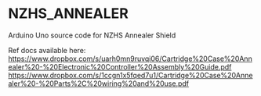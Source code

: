 # NZHS_ANNEALER
Arduino Uno source code for NZHS Annealer Shield

Ref docs available here:
https://www.dropbox.com/s/uarh0mn9ruvqi06/Cartridge%20Case%20Annealer%20-%20Electronic%20Controller%20Assembly%20Guide.pdf
https://www.dropbox.com/s/1ccgn1x5fqed7u1/Cartridge%20Case%20Annealer%20-%20Parts%2C%20wiring%20and%20use.pdf
